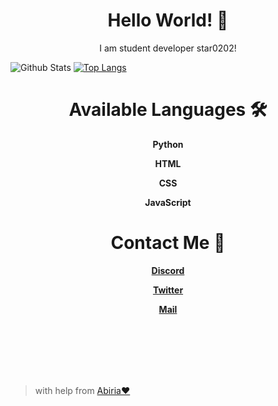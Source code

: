 <p align="center">
  <h1 align="center">Hello World! 👋</h1>
  <p align="center">I am student developer star0202!</p>
</p>

![Github Stats](https://github-readme-stats.vercel.app/api?username=star0202&count_private=true&show_icons=true&theme=nightowl&bg_color=ffffff00&hide_border=true&title_color=F8CDA9&include_all_commits=true&custom_title=star0202's%20Github%20Stats)
[![Top Langs](https://github-readme-stats.vercel.app/api/top-langs/?username=star0202&&layout=compact&langs_count=10&theme=nightowl&bg_color=ffffff00&hide_border=true&title_color=F8CDA9)](https://github.com/star0202?tab=repositories)
<h1 align="center">Available Languages 🛠</h2>
<b>
  <p align="center">Python</p>
  <p align="center">HTML</p>
  <p align="center">CSS</p>
  <p align="center">JavaScript</p>
</b>

<h1 align="center">Contact Me 🔔</h2>
<b>
  <a href="https://discord.com/users/798690702635827200"><p align="center">Discord</p></a>
  <a href="https://twitter.com/devstar0202"><p align="center">Twitter</p></a>
  <a href="mailto:devstar0202@gmail.com"><p align="center">Mail</p></a>
</b>

<br>
<br>
<br>
<br>
<br>

> with help from [Abiria❤](https://github.com/abiriadev)
